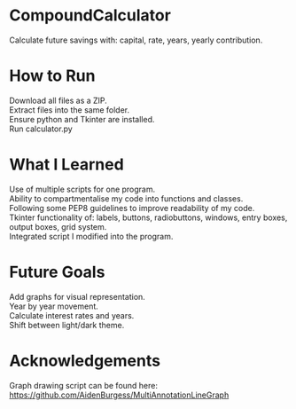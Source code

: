 # CompoundCalculator
Calculate future savings with: capital, rate, years, yearly contribution.

# How to Run
Download all files as a ZIP.  
Extract files into the same folder.  
Ensure python and Tkinter are installed.  
Run calculator.py  

# What I Learned
Use of multiple scripts for one program.  
Ability to compartmentalise my code into functions and classes.  
Following some PEP8 guidelines to improve readability of my code.  
Tkinter functionality of: labels, buttons, radiobuttons, windows, entry boxes, output boxes, grid system.  
Integrated script I modified into the program.  

# Future Goals
Add graphs for visual representation.  
Year by year movement.  
Calculate interest rates and years.  
Shift between light/dark theme.  

# Acknowledgements  
Graph drawing script can be found here:  
https://github.com/AidenBurgess/MultiAnnotationLineGraph  
